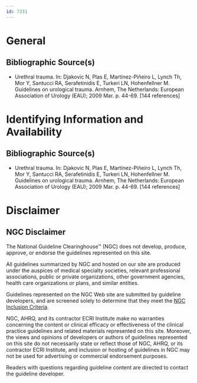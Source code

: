 ```yaml
---
id: 7331
---
```


# General

## Bibliographic Source(s)

- Urethral trauma. In: Djakovic N, Plas E, Martínez-Piñeiro L, Lynch Th, Mor Y, Santucci RA, Serafetinidis E, Turkeri LN, Hohenfellner M. Guidelines on urological trauma. Arnhem, The Netherlands: European Association of Urology (EAU); 2009 Mar. p. 44-69. [144 references]

# Identifying Information and Availability

## Bibliographic Source(s)

- Urethral trauma. In: Djakovic N, Plas E, Martínez-Piñeiro L, Lynch Th, Mor Y, Santucci RA, Serafetinidis E, Turkeri LN, Hohenfellner M. Guidelines on urological trauma. Arnhem, The Netherlands: European Association of Urology (EAU); 2009 Mar. p. 44-69. [144 references]

# Disclaimer

## NGC Disclaimer

The National Guideline Clearinghouse™ (NGC) does not develop, produce, approve, or endorse the guidelines represented on this site.

All guidelines summarized by NGC and hosted on our site are produced under the auspices of medical specialty societies, relevant professional associations, public or private organizations, other government agencies, health care organizations or plans, and similar entities.

Guidelines represented on the NGC Web site are submitted by guideline developers, and are screened solely to determine that they meet the [NGC Inclusion Criteria](/help-and-about/summaries/inclusion-criteria).

NGC, AHRQ, and its contractor ECRI Institute make no warranties concerning the content or clinical efficacy or effectiveness of the clinical practice guidelines and related materials represented on this site. Moreover, the views and opinions of developers or authors of guidelines represented on this site do not necessarily state or reflect those of NGC, AHRQ, or its contractor ECRI Institute, and inclusion or hosting of guidelines in NGC may not be used for advertising or commercial endorsement purposes.

Readers with questions regarding guideline content are directed to contact the guideline developer.

